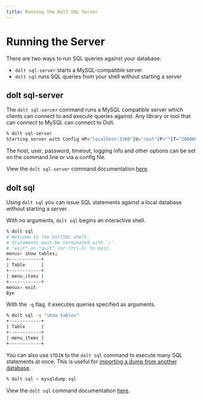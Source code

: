 ```yaml
---
title: Running the Dolt SQL Server
---
```


# Running the Server

There are two ways to run SQL queries against your database:

* `dolt sql-server` starts a MySQL-compatible server
* `dolt sql` runs SQL queries from your shell without starting a server

## dolt sql-server

The `dolt sql-server` command runs a MySQL compatible server which clients can connect to and execute queries against. Any library or tool that can connect to MySQL can connect to Dolt.

```bash
% dolt sql-server
Starting server with Config HP="localhost:3306"|U="root"|P=""|T="28800000"|R="false"|L="info"
```

The host, user, password, timeout, logging info and other options can be set on the command line or via a config file.

View the `dolt sql-server` command documentation [here](../../cli-reference/cli.md#dolt-sql-server).

## dolt sql

Using `dolt sql` you can issue SQL statements against a local database without starting a server.

With no arguments, `dolt sql` begins an interactive shell.

```bash
% dolt sql
# Welcome to the DoltSQL shell.
# Statements must be terminated with ';'.
# "exit" or "quit" (or Ctrl-D) to exit.
menus> show tables;
+------------+
| Table      |
+------------+
| menu_items |
+------------+
menus> exit
Bye
```

With the `-q` flag, it executes queries specified as arguments.

```bash
% dolt sql -q "show tables"
+------------+
| Table      |
+------------+
| menu_items |
+------------+
```

You can also use `STDIN` to the `dolt sql` command to execute many SQL statements at once. This is useful for [importing a dump from another database](../../guides/import.md#mysql-databases).

```bash
% dolt sql < mysqldump.sql
```

View the `dolt sql` command documentation [here](../../cli-reference/cli.md#dolt-sql).

